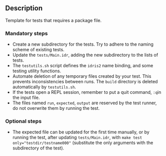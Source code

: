 ## Description

Template for tests that requires a package file.

### Mandatory steps
* Create a new subdirectory for the tests. Try to adhere to the naming scheme of existing tests.
* Update the `tests/Main.idr`, adding the new subdirectory to the lists of tests.
* The `testutils.sh` script defines the `idris2` name binding, and some testing utility functions.
* Automate deletion of any temporary files created by your test. This prevents inconsistencies between runs. The `build`
  directory is deleted automatically by `testutils.sh`.
* If the tests open a REPL session, remember to put a quit command, `:q`in the input file.
* The files named `run`, `expected`, `output` are reserved by the test runner, do not overwrite them by running the test.

### Optional steps
* The expected file can be updated for the first time manually, or by running the test, after updating `tests/Main.idr`,
with `make test only="testdir/testname000"` (substitute the only arguments with the subdirectory of the test).
